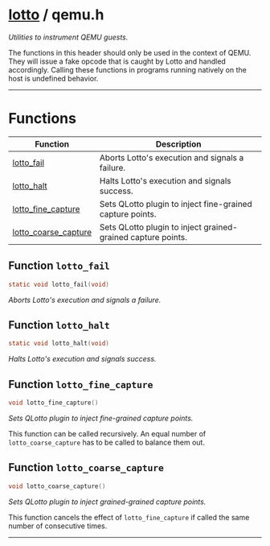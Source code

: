 #  [lotto](README.md) / qemu.h
_Utilities to instrument QEMU guests._ 

The functions in this header should only be used in the context of QEMU. They will issue a fake opcode that is caught by Lotto and handled accordingly. Calling these functions in programs running natively on the host is undefined behavior. 

---
# Functions 

| Function | Description |
|---|---|
| [lotto_fail](qemu.h.md#function-lotto_fail) | Aborts Lotto's execution and signals a failure.  |
| [lotto_halt](qemu.h.md#function-lotto_halt) | Halts Lotto's execution and signals success.  |
| [lotto_fine_capture](qemu.h.md#function-lotto_fine_capture) | Sets QLotto plugin to inject fine-grained capture points.  |
| [lotto_coarse_capture](qemu.h.md#function-lotto_coarse_capture) | Sets QLotto plugin to inject grained-grained capture points.  |

##  Function `lotto_fail`

```c
static void lotto_fail(void)
``` 
_Aborts Lotto's execution and signals a failure._ 



##  Function `lotto_halt`

```c
static void lotto_halt(void)
``` 
_Halts Lotto's execution and signals success._ 



##  Function `lotto_fine_capture`

```c
void lotto_fine_capture()
``` 
_Sets QLotto plugin to inject fine-grained capture points._ 


This function can be called recursively. An equal number of `lotto_coarse_capture` has to be called to balance them out. 


##  Function `lotto_coarse_capture`

```c
void lotto_coarse_capture()
``` 
_Sets QLotto plugin to inject grained-grained capture points._ 


This function cancels the effect of `lotto_fine_capture` if called the same number of consecutive times. 



---
